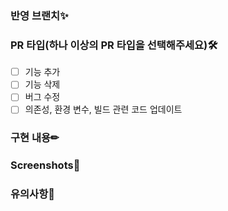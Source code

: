 ### 반영 브랜치✨

### PR 타입(하나 이상의 PR 타입을 선택해주세요)🛠
- [ ] 기능 추가
- [ ] 기능 삭제
- [ ] 버그 수정
- [ ] 의존성, 환경 변수, 빌드 관련 코드 업데이트

### 구현 내용✏

### Screenshots🎨

### 유의사항🧨
